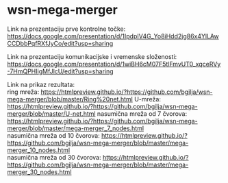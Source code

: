 # wsn-mega-merger

Link na prezentaciju prve kontrolne točke:  
https://docs.google.com/presentation/d/1IpdpIV4G_Yo8iHdd2jg86x4YlLAwCCDbbPqfRXfJyCo/edit?usp=sharing

Link na prezentaciju komunikacijske i vremenske složenosti:  
https://docs.google.com/presentation/d/1wiBH6cM07F5tlFmvUT0_xqceRVy-7HmQPHIigMfJlcU/edit?usp=sharing

Link na prikaz rezultata:  
ring mreža: https://htmlpreview.github.io/?https://github.com/bgilja/wsn-mega-merger/blob/master/Ring%20net.html
U-mreža: https://htmlpreview.github.io/?https://github.com/bgilja/wsn-mega-merger/blob/master/U-net.html
nasumična mreža od 7 čvorova: https://htmlpreview.github.io/?https://github.com/bgilja/wsn-mega-merger/blob/master/mega-merger_7_nodes.html  
nasumična mreža od 10 čvorova: https://htmlpreview.github.io/?https://github.com/bgilja/wsn-mega-merger/blob/master/mega-merger_10_nodes.html  
nasumična mreža od 30 čvorova: https://htmlpreview.github.io/?https://github.com/bgilja/wsn-mega-merger/blob/master/mega-merger_30_nodes.html  
